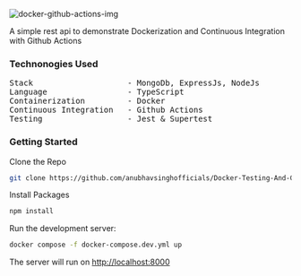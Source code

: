![docker-github-actions-img](https://repository-images.githubusercontent.com/225716226/6762dd00-6aa2-11ea-912d-7cfb0e2457f6)


A simple rest api to demonstrate Dockerization and Continuous Integration with Github Actions

### Technonogies Used

<pre>
Stack                    - MongoDb, ExpressJs, NodeJs
Language                 - TypeScript
Containerization         - Docker
Continuous Integration   - Github Actions
Testing                  - Jest & Supertest
</pre>

### Getting Started

Clone the Repo

```bash
git clone https://github.com/anubhavsinghofficials/Docker-Testing-And-Cicd.git
```

Install Packages

```bash
npm install
```

Run the development server:

```bash
docker compose -f docker-compose.dev.yml up
```

The server will run on [http://localhost:8000](http://localhost:8000)
